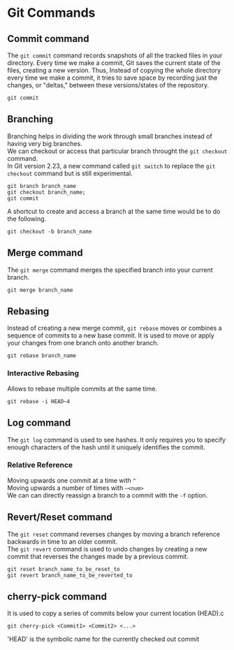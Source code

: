 # Git Commands

## Commit command
The `git commit` command records snapshots of all the tracked files in your directory. Every time we make a commit, Git saves the current state of the files, creating a new version. Thus, Instead of copying the whole directory every time we make a commit, it tries to save space by recording just the changes, or "deltas," between these versions/states of the repository.
```
git commit
```

## Branching
Branching helps in dividing the work through small branches instead of having very big branches.    
We can checkout or access that particular branch throught the `git checkout` command.     
In Git version 2.23, a new command called `git switch` to replace the `git checkout` command but is still experimental.     
```
git branch branch_name
git checkout branch_name;
git commit
```

A shortcut to create and access a branch at the same time would be to do the following.
```
git checkout -b branch_name
```

## Merge command
The `git merge` command merges the specified branch into your current branch.
```
git merge branch_name
```


## Rebasing
Instead of creating a new merge commit, `git rebase` moves or combines a sequence of commits to a new base commit. It is used to move or apply your changes from one branch onto another branch.
```
git rebase branch_name
```

### Interactive Rebasing
Allows to rebase multiple commits at the same time.
```
git rebase -i HEAD~4
```


## Log command
The `git log` command is used to see hashes. It only requires you to specify enough characters of the hash until it uniquely identifies the commit.     
### Relative Reference
Moving upwards one commit at a time with `^`       
Moving upwards a number of times with `~<num>`     
We can can directly reassign a branch to a commit with the `-f` option.


## Revert/Reset command
The `git reset` command reverses changes by moving a branch reference backwards in time to an older commit.   
The `git revert` command is used to undo changes by creating a new commit that reverses the changes made by a previous commit.
```
git reset branch_name_to_be_reset_to
git revert branch_name_to_be_reverted_to
```

## cherry-pick command
It is used to copy a series of commits below your current location (HEAD).c
```
git cherry-pick <Commit1> <Commit2> <...>
```










'HEAD' is the symbolic name for the currently checked out commit
